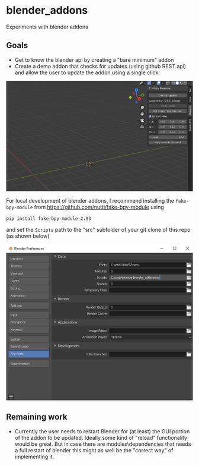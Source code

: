 # blender_addons

Experiments with blender addons

## Goals
* Get to know the blender api by creating a "bare minimum" addon
* Create a demo addon that checks for updates (using github REST api) and allow the user to update the addon using a single click.

![figure](docs/figures/just_a_figure.png)

For local development of blender addons, I recommend installing the `fake-bpy-module` from https://github.com/nutti/fake-bpy-module using

```
pip install fake-bpy-module-2.93
```

and set the `Scripts` path to the "src" subfolder of your git clone of this repo (as shown below) 

![Blender Preferences](docs/figures/BlenderPrefs.png)

## Remaining work
* Currently the user needs to restart Blender for (at least) the GUI portion of the addon to be updated. Ideally some 
kind of "reload" functionality would be great. But in case there are modules\dependencies that needs a full restart of 
  blender this might as well be the "correct way" of implementing it. 
  
  